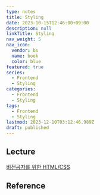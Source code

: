 ```yaml
---
type: notes
title: Styling
date: 2023-10-15T12:46:00+09:00
description: null
linkTitle: Styling
nav_weight: 5
nav_icon:
  vendor: bs
  name: book
  color: blue
featured: true
series:
  - Frontend
  - Styling
categories:
  - Frontend
  - Styling
tags:
  - Frontend
  - Styling
lastmod: 2023-12-10T03:12:46.989Z
draft: published
---
```


## Lecture

[비전공자를 위한 HTML/CSS](https://www.boostcourse.org/cs120)

## Reference
